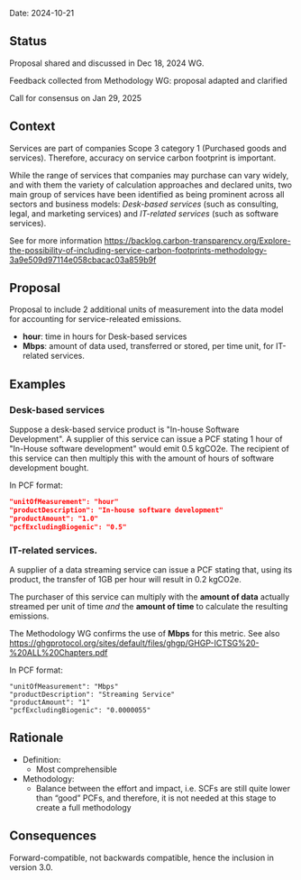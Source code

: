 Date: 2024-10-21

## Status

Proposal shared and discussed in Dec 18, 2024 WG. 

Feedback collected from Methodology WG: proposal adapted and clarified

Call for consensus on Jan 29, 2025

## Context
Services are part of companies Scope 3 category 1 (Purchased goods and services). Therefore, accuracy on service carbon footprint is important. 

While the range of services that companies may purchase can vary widely, and with them the variety of calculation approaches and declared units, two main group of services have been identified as being prominent across all sectors and business models: *Desk-based services* (such as consulting, legal, and marketing services) and *IT-related services* (such as software services).

See for more information https://backlog.carbon-transparency.org/Explore-the-possibility-of-including-service-carbon-footprints-methodology-3a9e509d97114e058cbacac03a859b9f


## Proposal
Proposal to include 2 additional units of measurement into the data model for accounting for service-releated emissions.

- **hour**: time in hours for Desk-based services
- **Mbps**: amount of data used, transferred or stored, per time unit, for IT-related services.

## Examples

### Desk-based services

Suppose a desk-based service product is "In-house Software Development". A supplier of this service can issue a PCF stating 1 hour of "In-House software development" would emit 0.5 kgCO2e. The recipient of this service can then multiply this with the amount of hours of software development bought.

In PCF format:

```json
"unitOfMeasurement": "hour"
"productDescription": "In-house software development"
"productAmount": "1.0"
"pcfExcludingBiogenic": "0.5"
```

### IT-related services.

A supplier of a data streaming service can issue a PCF stating that, using its product, the transfer of 1GB per hour will result in 0.2 kgCO2e. 

The purchaser of this service can multiply with the **amount of data** actually streamed per unit of time *and* the **amount of time** to calculate the resulting emissions. 

The Methodology WG confirms the use of **Mbps** for this metric. See also 
https://ghgprotocol.org/sites/default/files/ghgp/GHGP-ICTSG%20-%20ALL%20Chapters.pdf


In PCF format:
```
"unitOfMeasurement": "Mbps"
"productDescription": "Streaming Service"
"productAmount": "1"
"pcfExcludingBiogenic": "0.0000055"
```

## Rationale

- Definition:
    - Most comprehensible
- Methodology:
    - Balance between the effort and impact, i.e. SCFs are still quite lower than “good” PCFs, and therefore, it is not needed at this stage to create a full methodology

## Consequences

Forward-compatible, not backwards compatible, hence the inclusion in version 3.0.


